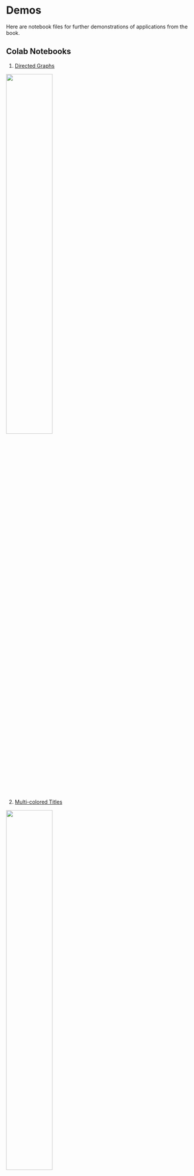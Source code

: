# Demos

Here are notebook files for further demonstrations of applications from the book. 

## Colab Notebooks

1. [Directed Graphs](https://colab.research.google.com/drive/1ylMl88dN-DLlC_pd00y7YRBMGVLzE5Rj?usp=sharing)

<img src="https://user-images.githubusercontent.com/13120988/143707580-e8e9a5c4-caed-4a9d-bc72-7458776e8882.png" width="50%" /> 

2. [Multi-colored Titles](https://colab.research.google.com/drive/1vMDHaP7jNi1wkQ9rrwMyHoKjAIVLbZlA?usp=sharing)

<img src="https://user-images.githubusercontent.com/13120988/143719275-78ce3352-271d-4a5d-8441-633e535510bd.png" width="50%" /> 
